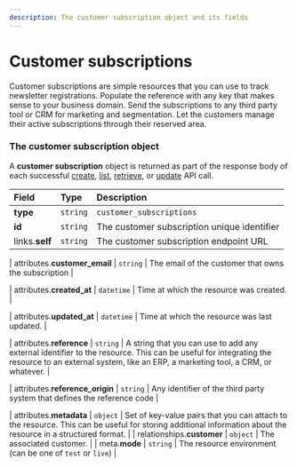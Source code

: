 ```yaml
---
description: The customer subscription object and its fields
---
```


# Customer subscriptions

Customer subscriptions are simple resources that you can use to track newsletter registrations.
Populate the reference with any key that makes sense to your business domain.
Send the subscriptions to any third party tool or CRM for marketing and segmentation.
Let the customers manage their active subscriptions through their reserved area.


### The customer subscription object

A **customer subscription** object is returned as part of the response body of each successful
[create](https://docs.commercelayer.io/api/resources/customer_subscriptions/create_customer_subscription),
[list](https://docs.commercelayer.io/api/resources/customer_subscriptions/list_customer_subscriptions),
[retrieve](https://docs.commercelayer.io/api/resources/customer_subscriptions/retrieve_customer_subscription),
or [update](https://docs.commercelayer.io/api/resources/customer_subscriptions/update_customer_subscription) API call.

| Field | Type | Description |
| :--- | :--- | :--- |
| **type** | `string` | `customer_subscriptions` |
| **id** | `string` | The customer subscription unique identifier |
| links.**self** | `string` | The customer subscription endpoint URL |

| attributes.**customer\_email** | `string` | The email of the customer that owns the subscription |

| attributes.**created\_at** | `datetime` | Time at which the resource was created. |

| attributes.**updated\_at** | `datetime` | Time at which the resource was last updated. |

| attributes.**reference** | `string` | A string that you can use to add any external identifier to the resource. This can be useful for integrating the resource to an external system, like an ERP, a marketing tool, a CRM, or whatever. |

| attributes.**reference\_origin** | `string` | Any identifier of the third party system that defines the reference code |

| attributes.**metadata** | `object` | Set of key-value pairs that you can attach to the resource. This can be useful for storing additional information about the resource in a structured format. |
| relationships.**customer** | `object` | The associated customer. |
| meta.**mode** | `string` | The resource environment \(can be one of `test` or `live`\) |

